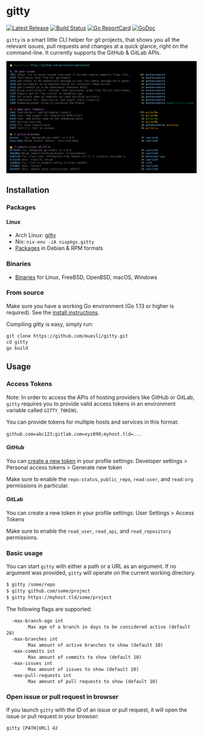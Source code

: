 # gitty

[![Latest Release](https://img.shields.io/github/release/muesli/gitty.svg)](https://github.com/muesli/gitty/releases)
[![Build Status](https://github.com/muesli/gitty/workflows/build/badge.svg)](https://github.com/muesli/gitty/actions)
[![Go ReportCard](https://goreportcard.com/badge/muesli/gitty)](https://goreportcard.com/report/muesli/gitty)
[![GoDoc](https://godoc.org/github.com/golang/gddo?status.svg)](https://pkg.go.dev/github.com/muesli/gitty)

`gitty` is a smart little CLI helper for git projects, that shows you all the
relevant issues, pull requests and changes at a quick glance, right on the
command-line. It currently supports the GitHub & GitLab APIs.

![Screenshot](screenshot.png)

## Installation

### Packages

#### Linux
- Arch Linux: [gitty](https://aur.archlinux.org/packages/gitty/)
- Nix: `nix-env -iA nixpkgs.gitty`
- [Packages](https://github.com/muesli/gitty/releases) in Debian & RPM formats

### Binaries
- [Binaries](https://github.com/muesli/gitty/releases) for Linux, FreeBSD, OpenBSD, macOS, Windows

### From source

Make sure you have a working Go environment (Go 1.13 or higher is required).
See the [install instructions](http://golang.org/doc/install.html).

Compiling gitty is easy, simply run:

    git clone https://github.com/muesli/gitty.git
    cd gitty
    go build

## Usage

### Access Tokens

Note: In order to access the APIs of hosting providers like GitHub or GitLab,
`gitty` requires you to provide valid access tokens in an environment variable
called `GITTY_TOKENS`.

You can provide tokens for multiple hosts and services in this format:

`github.com=abc123;gitlab.com=xyz890;myhost.tld=...`

#### GitHub

You can [create a new token](https://github.com/settings/tokens/new?scopes=repo:status,public_repo,read:user,read:org&description=gitty)
in your profile settings:
Developer settings > Personal access tokens > Generate new token

Make sure to enable the `repo:status`, `public_repo`, `read:user`, and
`read:org` permissions in particular.

#### GitLab

You can create a new token in your profile settings:
User Settings > Access Tokens

Make sure to enable the `read_user`, `read_api`, and `read_repository`
permissions.

### Basic usage

You can start `gitty` with either a path or a URL as an argument. If no argument
was provided, `gitty` will operate on the current working directory.

```bash
$ gitty /some/repo
$ gitty github.com/some/project
$ gitty https://myhost.tld/some/project
```

The following flags are supported:

```
  -max-branch-age int
        Max age of a branch in days to be considered active (default 28)
  -max-branches int
        Max amount of active branches to show (default 10)
  -max-commits int
        Max amount of commits to show (default 10)
  -max-issues int
        Max amount of issues to show (default 10)
  -max-pull-requests int
        Max amount of pull requests to show (default 10)
```

### Open issue or pull request in browser

If you launch `gitty` with the ID of an issue or pull request, it will open the
issue or pull request in your browser:

```bash
gitty [PATH|URL] 42
```
